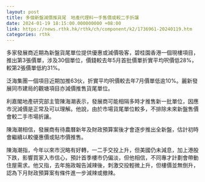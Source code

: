 ```yaml
---
layout: post
title: 多個新盤減價推貨尾　地產代理料一手售價或較二手折讓
date: 2024-01-19 18:15:00.000000000 +08:00
link: https://news.rthk.hk/rthk/ch/component/k2/1736961-20240119.htm
categories: rthk
---
```


多家發展商近期為新盤貨尾單位提供優惠或減價吸客，碧桂園香港一個現樓項目，推出第3張價單，涉及30個單位，價錢較去年5月首批價單折實平均呎價低28%，較第2張價單低約31%。

泛海集團一個項目近期加推63伙，折實平均呎價較去年7月價單低逾10%。麗新發展同市建局的觀塘項目亦減價推售貨尾單位。

利嘉閣地產研究部主管陳海潮表示，發展商可能相隔多時才推售新一批單位，因應市況減價是正常及可以理解。他說，由於市場貨尾單位較多，不排除未來新盤售價會較二手市場折讓。

陳海潮相信，發展商有待農曆新年及財政預算案後才會逐步推出全新盤，估計初時會繼續以較優惠價或貼市價推售。

陳海潮指，今年以來市況略有好轉，一二手交投上升，但美國仍未減息，加上港股下跌，影響買家入市信心，預計首季樓市仍偏淡，但他相信，不同專才計劃會帶動住屋需求。他又指，去年施政報告減辣後，刺激交投輕微上升，但樓價並無倒升，認為下月財政預算案有條件進一步減辣或撤辣。
